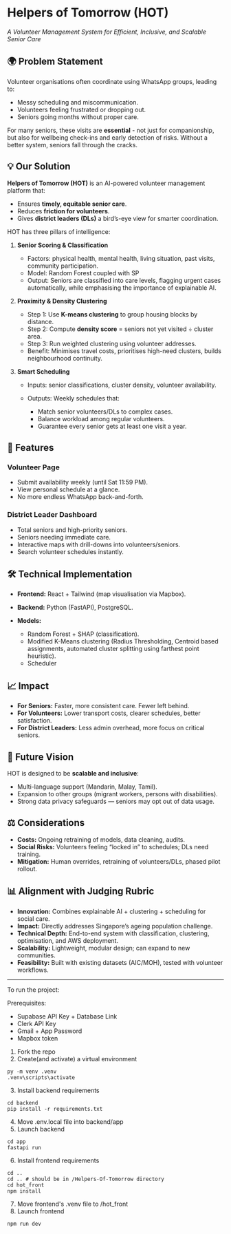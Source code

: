 # Helpers of Tomorrow (HOT)

*A Volunteer Management System for Efficient, Inclusive, and Scalable Senior Care*

## 🌍 Problem Statement

Volunteer organisations often coordinate using WhatsApp groups, leading to:

* Messy scheduling and miscommunication.
* Volunteers feeling frustrated or dropping out.
* Seniors going months without proper care.

For many seniors, these visits are **essential** - not just for companionship, but also for wellbeing check-ins and early detection of risks. Without a better system, seniors fall through the cracks.

## 💡 Our Solution

**Helpers of Tomorrow (HOT)** is an AI-powered volunteer management platform that:

* Ensures **timely, equitable senior care**.
* Reduces **friction for volunteers**.
* Gives **district leaders (DLs)** a bird’s-eye view for smarter coordination.

HOT has three pillars of intelligence:

1. **Senior Scoring & Classification**

   * Factors: physical health, mental health, living situation, past visits, community participation.
   * Model: Random Forest coupled with SP
   * Output: Seniors are classified into care levels, flagging urgent cases automatically, while emphasising the importance of explainable AI.

2. **Proximity & Density Clustering**

   * Step 1: Use **K-means clustering** to group housing blocks by distance.
   * Step 2: Compute **density score** = seniors not yet visited ÷ cluster area.
   * Step 3: Run weighted clustering using volunteer addresses.
   * Benefit: Minimises travel costs, prioritises high-need clusters, builds neighbourhood continuity.

3. **Smart Scheduling**

   * Inputs: senior classifications, cluster density, volunteer availability.
   * Outputs: Weekly schedules that:

     * Match senior volunteers/DLs to complex cases.
     * Balance workload among regular volunteers.
     * Guarantee every senior gets at least one visit a year.

## 🎯 Features

### Volunteer Page

* Submit availability weekly (until Sat 11:59 PM).
* View personal schedule at a glance.
* No more endless WhatsApp back-and-forth.

### District Leader Dashboard

* Total seniors and high-priority seniors.
* Seniors needing immediate care.
* Interactive maps with drill-downs into volunteers/seniors.
* Search volunteer schedules instantly.

## 🛠️ Technical Implementation

* **Frontend:** React + Tailwind (map visualisation via Mapbox).
* **Backend:** Python (FastAPI), PostgreSQL.
* **Models:**

  * Random Forest + SHAP (classification).
  * Modified K-Means clustering (Radius Thresholding, Centroid based assignments, automated cluster splitting using farthest point heuristic).
  * Scheduler

## 📈 Impact

* **For Seniors:** Faster, more consistent care. Fewer left behind.
* **For Volunteers:** Lower transport costs, clearer schedules, better satisfaction.
* **For District Leaders:** Less admin overhead, more focus on critical seniors.

## 🚀 Future Vision

HOT is designed to be **scalable and inclusive**:

* Multi-language support (Mandarin, Malay, Tamil).
* Expansion to other groups (migrant workers, persons with disabilities).
* Strong data privacy safeguards — seniors may opt out of data usage.

## ⚖️ Considerations

* **Costs:** Ongoing retraining of models, data cleaning, audits.
* **Social Risks:** Volunteers feeling “locked in” to schedules; DLs need training.
* **Mitigation:** Human overrides, retraining of volunteers/DLs, phased pilot rollout.

## 📊 Alignment with Judging Rubric

* **Innovation:** Combines explainable AI + clustering + scheduling for social care.
* **Impact:** Directly addresses Singapore’s ageing population challenge.
* **Technical Depth:** End-to-end system with classification, clustering, optimisation, and AWS deployment.
* **Scalability:** Lightweight, modular design; can expand to new communities.
* **Feasibility:** Built with existing datasets (AIC/MOH), tested with volunteer workflows.

----
To run the project:

Prerequisites:
- Supabase API Key + Database Link
- Clerk API Key
- Gmail + App Password
- Mapbox token

1) Fork the repo
2) Create(and activate) a virtual environment
```
py -m venv .venv
.venv\scripts\activate
```
3) Install backend requirements
```
cd backend
pip install -r requirements.txt
```
4) Move .env.local file into backend/app
5) Launch backend
```
cd app
fastapi run
```
6) Install frontend requirements
```
cd ..
cd .. # should be in /Helpers-Of-Tomorrow directory
cd hot_front
npm install
```
7) Move frontend's .venv file to /hot_front
7) Launch frontend
```
npm run dev
```
